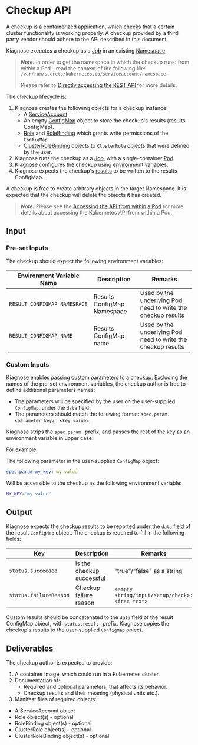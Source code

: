 # Checkup API

A checkup is a containerized application, which checks that a certain cluster functionality is working properly.
A checkup provided by a third party vendor should adhere to the API described in this document.

Kiagnose executes a checkup as a [Job](https://kubernetes.io/docs/concepts/workloads/controllers/job/) in an existing [Namespace](https://kubernetes.io/docs/concepts/overview/working-with-objects/namespaces/).
> **_Note:_** In order to get the namespace in which the checkup runs: 
> from within a Pod - read the content of the following file:
> `/var/run/secrets/kubernetes.io/serviceaccount/namespace`
>
> Please refer to [Directly accessing the REST API](https://kubernetes.io/docs/tasks/run-application/access-api-from-pod/#directly-accessing-the-rest-api) for more details.

The checkup lifecycle is:
1. Kiagnose creates the following objects for a checkup instance:
   - A [ServiceAccount](https://kubernetes.io/docs/tasks/configure-pod-container/configure-service-account/)
   - An empty [ConfigMap](https://kubernetes.io/docs/concepts/configuration/configmap/) object to store the checkup's results (results ConfigMap).
   - [Role](https://kubernetes.io/docs/reference/access-authn-authz/rbac/#role-and-clusterrole) and [RoleBinding](https://kubernetes.io/docs/reference/access-authn-authz/rbac/#rolebinding-and-clusterrolebinding) which grants write permissions of the `ConfigMap`.
   - [ClusterRoleBinding](https://kubernetes.io/docs/reference/access-authn-authz/rbac/#rolebinding-and-clusterrolebinding) objects to `ClusterRole` objects that were defined by the user. 
2. Kiagnose runs the checkup as a [Job](https://kubernetes.io/docs/concepts/workloads/controllers/job/), with a single-container [Pod](https://kubernetes.io/docs/concepts/workloads/pods/).
3. Kiagnose configures the checkup using [environment variables](https://kubernetes.io/docs/tasks/inject-data-application/define-environment-variable-container/).
4. Kiagnose expects the checkup's [results](#output) to be written to the results ConfigMap. 

A checkup is free to create arbitrary objects in the target Namespace.
It is expected that the checkup will delete the objects it has created.

> **_Note:_** Please see the [Accessing the API from within a Pod](https://kubernetes.io/docs/tasks/run-application/access-api-from-pod/#accessing-the-api-from-within-a-pod)
for more details about accessing the Kubernetes API from within a Pod.

## Input

### Pre-set Inputs

The checkup should expect the following environment variables:

| Environment Variable Name    | Description                 | Remarks                                                      |
|------------------------------|-----------------------------|--------------------------------------------------------------|
| `RESULT_CONFIGMAP_NAMESPACE` | Results ConfigMap Namespace | Used by the underlying Pod need to write the checkup results |
| `RESULT_CONFIGMAP_NAME`      | Results ConfigMap name      | Used by the underlying Pod need to write the checkup results |

### Custom Inputs

Kiagnose enables passing custom parameters to a checkup.
Excluding the names of the pre-set environment variables, the checkup author is free to define additional parameters names:
- The parameters will be specified by the user on the user-supplied `ConfigMap`, under the `data` field.
- The parameters should match the following format: `spec.param.<parameter key>: <key value>`.

Kiagnose strips the `spec.param.` prefix, and passes the rest of the key as an environment variable in upper case.

For example:

The following parameter in the user-supplied `ConfigMap` object:
```yaml
spec.param.my_key: my value
```

Will be accessible to the checkup as the following environment variable:
```bash
MY_KEY="my value"
```

## Output

Kiagnose expects the checkup results to be reported under the `data` field of the result `ConfigMap` object.
The checkup is required to fill in the following fields:

| Key                    | Description               | Remarks                                         |
|------------------------|---------------------------|-------------------------------------------------|
| `status.succeeded`     | Is the checkup successful | "true"/"false"  as a string                     |
| `status.failureReason` | Checkup failure reason    | `<empty string/input/setup/check>: <free text>` |

Custom results should be concatenated to the `data` field of the result ConfigMap object, with `status.result.` prefix.
Kiagnose copies the checkup's results to the user-supplied `ConfigMap` object.

## Deliverables
The checkup author is expected to provide:
1. A container image, which could run in a Kubernetes cluster.
2. Documentation of:
   - Required and optional parameters, that affects its behavior.
   - Checkup results and their meaning (physical units etc.).
3. Manifest files of required objects:
- A ServiceAccount object
- Role object(s) - optional
- RoleBinding object(s) - optional
- ClusterRole object(s) - optional
- ClusterRoleBinding object(s) - optional
